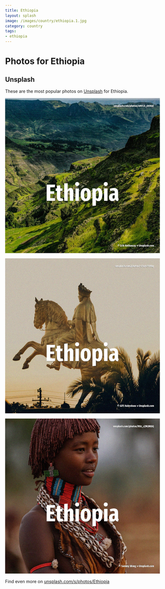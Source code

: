 ```yaml
---
title: Ethiopia
layout: splash
image: /images/country/ethiopia.1.jpg
category: country
tags:
- ethiopia
---
```

# Photos for Ethiopia

## Unsplash

These are the most popular photos on [Unsplash](https://unsplash.com) for Ethiopia.

![Ethiopia](/images/country/ethiopia.1.jpg)

![Ethiopia](/images/country/ethiopia.2.jpg)

![Ethiopia](/images/country/ethiopia.3.jpg)

Find even more on [unsplash.com/s/photos/Ethiopia](https://unsplash.com/s/photos/Ethiopia)